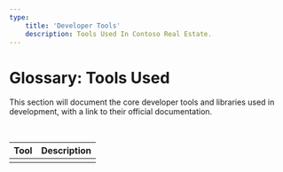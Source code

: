 ```yaml
---
type:
    title: 'Developer Tools'
    description: Tools Used In Contoso Real Estate.
---
```


# Glossary: Tools Used

This section will document the core developer tools and libraries used in development, with a link to their official documentation.

<br/>

| Tool | Description |
| --- | --- |
| | |

